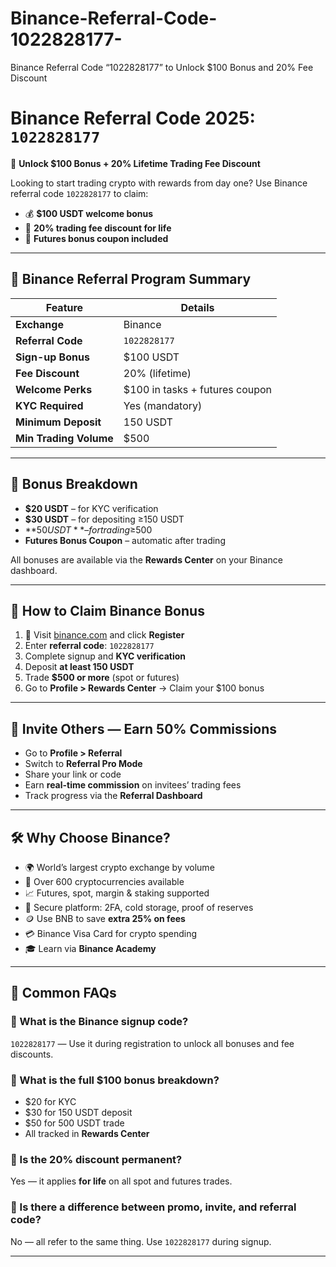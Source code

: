 # Binance-Referral-Code-1022828177-
Binance Referral Code “1022828177” to Unlock $100 Bonus and 20% Fee Discount
# Binance Referral Code 2025: `1022828177`  
🎁 **Unlock $100 Bonus + 20% Lifetime Trading Fee Discount**

Looking to start trading crypto with rewards from day one? Use Binance referral code `1022828177` to claim:

- 💰 **$100 USDT welcome bonus**
- 🔁 **20% trading fee discount for life**
- 🎫 **Futures bonus coupon included**

---

## 📌 Binance Referral Program Summary

| Feature                  | Details                         |
|--------------------------|----------------------------------|
| **Exchange**             | Binance                          |
| **Referral Code**        | `1022828177`                     |
| **Sign-up Bonus**        | $100 USDT                        |
| **Fee Discount**         | 20% (lifetime)                   |
| **Welcome Perks**        | $100 in tasks + futures coupon   |
| **KYC Required**         | Yes (mandatory)                  |
| **Minimum Deposit**      | 150 USDT                         |
| **Min Trading Volume**   | $500                             |

---

## 🧧 Bonus Breakdown

- **$20 USDT** – for KYC verification  
- **$30 USDT** – for depositing ≥150 USDT  
- **$50 USDT** – for trading ≥$500  
- **Futures Bonus Coupon** – automatic after trading

All bonuses are available via the **Rewards Center** on your Binance dashboard.

---

## 📝 How to Claim Binance Bonus

1. 🔗 Visit [binance.com](https://www.binance.com) and click **Register**
2. Enter **referral code**: `1022828177`
3. Complete signup and **KYC verification**  
4. Deposit **at least 150 USDT**  
5. Trade **$500 or more** (spot or futures)  
6. Go to **Profile > Rewards Center** → Claim your $100 bonus

---

## 🔗 Invite Others — Earn 50% Commissions

- Go to **Profile > Referral**
- Switch to **Referral Pro Mode**
- Share your link or code  
- Earn **real-time commission** on invitees’ trading fees  
- Track progress via the **Referral Dashboard**

---

## 🛠 Why Choose Binance?

- 🌍 World’s largest crypto exchange by volume  
- 💸 Over 600 cryptocurrencies available  
- 📈 Futures, spot, margin & staking supported  
- 🔐 Secure platform: 2FA, cold storage, proof of reserves  
- 🪙 Use BNB to save **extra 25% on fees**  
- 💳 Binance Visa Card for crypto spending  
- 🎓 Learn via **Binance Academy**

---

## 📎 Common FAQs

### 🔹 What is the Binance signup code?  
`1022828177` — Use it during registration to unlock all bonuses and fee discounts.

### 🔹 What is the full $100 bonus breakdown?  
- $20 for KYC  
- $30 for 150 USDT deposit  
- $50 for 500 USDT trade  
- All tracked in **Rewards Center**

### 🔹 Is the 20% discount permanent?  
Yes — it applies **for life** on all spot and futures trades.

### 🔹 Is there a difference between promo, invite, and referral code?  
No — all refer to the same thing. Use `1022828177` during signup.

---


